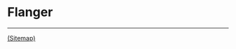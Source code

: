 # Flanger

---

[(Sitemap)](https://github.com/way-of-the-sunvox/Way-of-the-SunVox/blob/master/Sitemap.md)
